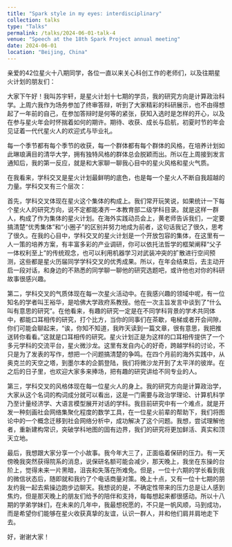 ```yaml
---
title: "Spark style in my eyes: interdisciplinary"
collection: talks
type: "Talks"
permalink: /talks/2024-06-01-talk-4
venue: "Speech at the 18th Spark Project annual meeting"
date: 2024-06-01
location: "Beijing, China"
---
```


亲爱的42位星火十八期同学，各位一直以来关心科创工作的老师们，以及往期星火计划的朋友们：

大家下午好！我叫苏宇轩，是星火计划十七期的学员，我的研究方向是计算政治科学。上周六我作为场务参加了终审答辩，听到了大家精彩的科研展示，也不由得想起了一年前的自己，在参加答辩时是何等的紧张，获知入选时是怎样的开心，以及在参与星火年会时怀揣着如何的期许。期待、收获、成长与启航，初夏时节的年会见证着一代代星火人的欢迎式与毕业礼。

每一个季节都有每个季节的收获，每一个群体都有每个群体的风格，在培养计划如此琳琅满目的清华大学，拥有独特风格的群体总会脱颖而出。所以在上周接到发言通知后，我的第一反应，就是和大家聊一聊我心目中的星火风格和星火气质。

在我看来，学科交叉是星火计划最鲜明的底色，也是每一个星火人不断自我超越的力量。学科交叉有三个层次：

首先，学科交叉体现在星火这个集体的构成上。我们常开玩笑说，如果统计一下每个星火人的研究方向，说不定都能凑齐一本教育部二级学科目录。就是这样一群人，构成了作为集体的星火计划。在海外实践动员会上，黄老师告诉我们，一定要搞清楚“优秀集体”和“小圈子”的区别并努力地成为前者，这句话我记了很久，思考了很久。在我的心目中，学科交叉的星火计划是一个开放包容的集体，在这里有一人一策的培养方案，有丰富多彩的产业调研，你可以依托法哲学的框架阐释“父子一体权利至上”的传统观念，也可以利用机器学习对武装冲突的扩散进行空间预测，这些都是星火历届同学学科交叉的优秀成果。所以，在年会结束后，去主动开启一段对话，和身边的不熟悉的同学聊一聊他的研究选题吧，或许他也对你的科研故事很感兴趣。

第二，学科交叉的气质体现在每一次星火活动中。在我感兴趣的领域中呢，有一位知名的学者叫王裕华，是哈佛大学政府系教授。他在一次主旨发言中谈到了“什么叫有意思的研究”。在他看来，有趣的研究一定是在不同学科背景的学术共同体中，都能口耳相传的研究，打个比方，当你的同事们在茶歇，电梯或者开会间隙，你们可能会聊起来，“诶，你知不知道，我昨天读到一篇文章，很有意思，我把推送转你看看。”这就是口耳相传的研究。星火计划正是为这样的口耳相传提供了一个多元学科的交流平台，星火微沙龙。这里有发自内心的好奇，跨越学科的讨论，不只是为了发表的写作，想把一个问题搞清楚的争鸣。在四个月前的海外实践中，从奥克兰的天空之塔，到墨尔本的企鹅登陆，我们将微沙龙开到了太平洋的彼岸。在之后的日子里，也欢迎大家多来捧场，把有趣的研究讲给不同专业的人。

第三，学科交叉的风格体现在每一位星火人的身上。我的研究方向是计算政治学，大家从这个名词的构词成分就可以看出，这是一门需要与政治学理论、计算机科学乃至计量经济学、大语言模型展开对话的学科。我目前研究中有一个难点，就是开发一种刻画社会网络集聚化程度的数学工具，在一位星火前辈的帮助下，我们将图论中的一个概念迁移到社会网络分析中，成功解决了这个问题。我想，尝试理解他者，重新建构常识，突破学科地图的固有边界，我们的研究将更加鲜活、真实和顶天立地。

最后，我想跟大家分享一个小故事。我今年大三了，正面临着保研的压力。有一天傍晚我突然获得院系的消息，说保研名额可能会减少，那天晚上，我坐在东操的台阶上，觉得未来一片黑暗，沮丧和失落在所难免。但是，一位十六期的学长看到我的微信状态后，随即就和我约了个电话商量对策。晚上十点，又有一位十七期的朋友约我一起去紫操边跑步边聊天。我想说的是，不确定性带来的压力总是让人感到焦灼，但是那天晚上的朋友们给予的陪伴和支持，每每想起来都很感动。所以十八期的学弟学妹们，在未来的几年中，我最想祝愿的，不只是一帆风顺，马到成功，而是希望你们能够在星火收获真挚的友谊，认识一群人，并和他们肩并肩地走下去。

好，谢谢大家！
